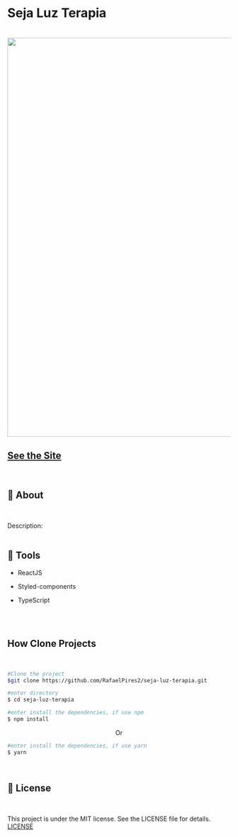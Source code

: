 # Seja Luz Terapia

<h1> <img width="900px" src="./public/img-my-finance.png" /> </h1>

## <a href="https://personal-finance-three.vercel.app/">See the Site</a>

<br>

## 📕 About

<br>

Description:
<br>
<br>

## 🔨 Tools

- ReactJS
- Styled-components
- TypeScript

  <br>
  <br>

## How Clone Projects

<br>

```bash
#Clone the project
$git clone https://github.com/RafaelPires2/seja-luz-terapia.git
```

```bash
#enter directory
$ cd seja-luz-terapia
```

```bash
#enter install the dependencies, if use npm
$ npm install
```

<p align="center">Or</p>

```bash
#enter install the dependencies, if use yarn
$ yarn
```

<br>

## 📄 License

<br>

This project is under the MIT license. See the LICENSE file for details. [LICENSE](https://docs.github.com/pt/repositories/managing-your-repositorys-settings-and-features/customizing-your-repository/licensing-a-repository)
